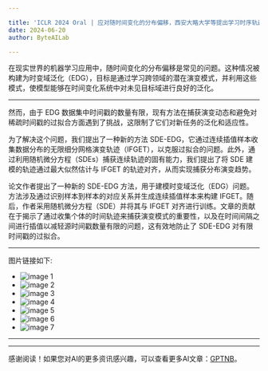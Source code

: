 ```yaml
---

title: 'ICLR 2024 Oral | 应对随时间变化的分布偏移，西安大略大学等提出学习时序轨迹方法'
date: 2024-06-20
author: ByteAILab

---
```


在现实世界的机器学习应用中，随时间变化的分布偏移是常见的问题。这种情况被构建为时变域泛化（EDG），目标是通过学习跨领域的潜在演变模式，并利用这些模式，使模型能够在时间变化系统中对未见目标域进行良好的泛化。

---
然而，由于 EDG 数据集中时间戳的数量有限，现有方法在捕获演变动态和避免对稀疏时间戳的过拟合方面遇到了挑战，这限制了它们对新任务的泛化和适应性。

为了解决这个问题，我们提出了一种新的方法 SDE-EDG，它通过连续插值样本收集数据分布的无限细分网格演变轨迹（IFGET），以克服过拟合的问题。此外，通过利用随机微分方程（SDEs）捕获连续轨迹的固有能力，我们提出了将 SDE 建模的轨迹通过最大似然估计与 IFGET 的轨迹对齐，从而实现捕获分布演变趋势。

论文作者提出了一种新的 SDE-EDG 方法，用于建模时变域泛化（EDG）问题。方法涉及通过识别样本到样本的对应关系并生成连续插值样本来构建 IFGET。随后，作者采用随机微分方程（SDE）并将其与 IFGET 对齐进行训练。文章的贡献在于揭示了通过收集个体的时间轨迹来捕获演变模式的重要性，以及在时间间隔之间进行插值以减轻源时间戳数量有限的问题，这有效地防止了 SDE-EDG 对有限时间戳的过拟合。

---

图片链接如下:

- ![image 1](https://mmbiz.qpic.cn/sz_mmbiz_png/KmXPKA19gW9OnnzCX2HjxlUqj24Vnns9NNNzu0PPwaOst5iciaSdlMlBvia0nHGUtk9XQhXRqPP6P8KXz8wUyXicmg/640?wx_fmt=other&amp;from=appmsg&amp;wxfrom=5&amp;wx_lazy=1&amp;wx_co=1&amp;tp=webp)
- ![image 2](https://mmbiz.qpic.cn/sz_mmbiz_png/KmXPKA19gW9mibb7NPZfEiaevxrbBrMgnLXAoibFuyW6UgSxtnym0BMHWb55qZoV3F26obAjUHiczfJ8YGlwhhSBLQ/640?wx_fmt=png&amp;from=appmsg)
- ![image 3](https://mmbiz.qpic.cn/sz_mmbiz_png/KmXPKA19gW9mibb7NPZfEiaevxrbBrMgnLOl7B87oacaLLGe6WLmgsiaHL6ceCAgG4cfxvuxAEVjZ9H9WiaRf5b1Rg/640?wx_fmt=jpeg&amp;from=appmsg)
- ![image 4](https://mmbiz.qpic.cn/sz_mmbiz_png/KmXPKA19gW9mibb7NPZfEiaevxrbBrMgnLSL40yYbK23j3KCkWkiaFm1nQa2ereTp5SaGsiarUv7pYNB5pibVm62Wgg/640?wx_fmt=jpeg&amp;from=appmsg)
- ![image 5](https://mmbiz.qpic.cn/sz_mmbiz_png/KmXPKA19gW9mibb7NPZfEiaevxrbBrMgnLTj48ygEBffwCncSsuHHwkUTpAS5dFFPyToGm8bVAbGiavIYVdtHNFicg/640?wx_fmt=jpeg&amp;from=appmsg)
- ![image 6](https://mmbiz.qpic.cn/sz_mmbiz_png/KmXPKA19gW9mibb7NPZfEiaevxrbBrMgnLveJicS7pM73jn4VQL9qPOezBcKONSNKX95JmQQ6Vg3gibXbRDGK3sacQ/640?wx_fmt=jpeg&amp;from=appmsg)
- ![image 7](https://mmbiz.qpic.cn/sz_mmbiz_png/KmXPKA19gW9mibb7NPZfEiaevxrbBrMgnLQHggEsHtnWKug385Y8RibV4N242w5Dia7DhhzSNda91HNkRQ61oNHibQQ/640?wx_fmt=jpeg&amp;from=appmsg)

---
---
感谢阅读！如果您对AI的更多资讯感兴趣，可以查看更多AI文章：[GPTNB](https://gptnb.com)。